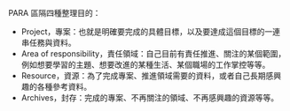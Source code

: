 PARA 區隔四種整理目的：
- Project，專案：也就是明確要完成的具體目標，以及要達成這個目標的一連串任務與資料。
- Area of responsibility，責任領域：自己目前有責任推進、關注的某個範圍，例如想要學習的主題、想要改進的某種生活、某個職場的工作掌控等等。
- Resource，資源：為了完成專案、推進領域需要的資料，或者自己長期感興趣的各種參考資料。
- Archives，封存：完成的專案、不再關注的領域、不再感興趣的資源等等。
